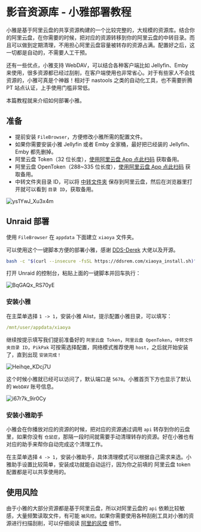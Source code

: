 # 影音资源库 - 小雅部署教程

小雅是基于阿里云盘的共享资源构建的一个比较完整的，大规模的资源库。结合你的阿里云盘，在你需要的时候，把对应的资源转移到你的阿里云盘的中转目录。而且可以做到定期清理，不用担心阿里云盘容量被转存的资源占满。配置好之后，这一切都是自动的，不需要人工干预。

还有一些优点，小雅支持 WebDAV，可以结合各种客户端比如 Jellyfin、Emby 来使用，很多资源都已经过刮削，在客户端使用也非常省心。对于有些家人不会找资源的，小雅可真是个神器！相对于 nastools 之类的自动化工具，也不需要折腾 PT 站点认证，上手使用门槛非常低。

本篇教程就来介绍如何部署小雅。

## 准备

- 提前安装 `FileBrowser`，方便修改小雅所需的配置文件。
- 如果你需要安装小雅 Jellyfin 或者 Emby 全家桶，最好把已经装的 Jellyfin、Emby 都先删掉。 
- 阿里云盘 Token（32 位长度），[使用阿里云盘 App 点此扫码](https://alist.nn.ci/zh/guide/drivers/aliyundrive) 获取备用。
- 阿里云盘 OpenToken（288~335 位长度），[使用阿里云盘 App 点此扫码](https://alist.nn.ci/tool/aliyundrive/request.html) 获取备用。
- 中转文件夹目录 ID，可以将 [中转文件夹](https://www.aliyundrive.com/s/rP9gP3h9asE) 保存到阿里云盘，然后在浏览器里打开就可以看到 `目录 ID`，获取备用。

![ys1YwJ_Xu3x4m](https://img-1255332810.cos.ap-chengdu.myqcloud.com/ys1YwJ_Xu3x4m.png)

## Unraid 部署
 
使用 `FileBrowser` 在 `appdata` 下面建立 `xiaoya` 文件夹。

可以使用这个一键脚本方便的部署小雅，感谢 [DDS-Derek](https://github.com/DDS-Derek/xiaoya-alist) 大佬以及开源。

```sh
bash -c "$(curl --insecure -fsSL https://ddsrem.com/xiaoya_install.sh)"
```

打开 Unraid 的控制台，粘贴上面的一键脚本并回车执行：

![BqGAQx_RS70yE](https://img-1255332810.cos.ap-chengdu.myqcloud.com/BqGAQx_RS70yE.png)


### 安装小雅

在主菜单选择 `1 -> 1`，安装小雅 Alist，提示配置小雅目录，可以填写：

```yml
/mnt/user/appdata/xiaoya
```

继续按提示填写我们提前准备好的 `阿里云盘 Token`，`阿里云盘 OpenToken`，`中转文件夹目录 ID`，`PikPak` 可按需选择配置，网络模式推荐使用 `host`，之后就开始安装了，直到出现 `安装完成！`

![Heihqe_KDcj7U](https://img-1255332810.cos.ap-chengdu.myqcloud.com/Heihqe_KDcj7U.png)

这个时候小雅就已经可以访问了，默认端口是 `5678`。小雅首页下方也显示了默认的 `WebDAV` 账号信息。

![i67r7k_9ir0Cy](https://img-1255332810.cos.ap-chengdu.myqcloud.com/i67r7k_9ir0Cy.png)

### 安装小雅助手

小雅会在你播放对应的资源的时候，把对应的资源通过调用 `api` 转存到你的云盘里，如果你没有 `仓鼠症`，那隔一段时间就需要手动清理转存的资源。好在小雅也有对应的助手来帮你自动完成这个清理工作。

在主菜单选择 `4 -> 1`，安装小雅助手，具体清理模式可以根据自己需求来选。小雅助手设置比较简单，安装成功就能自动运行，因为你之前填的 阿里云盘 token 配置都是可以共享使用的。

## 使用风险

由于小雅的大部分资源都是基于阿里云盘，所以对阿里云盘的 `api` 依赖比较敏感，大量频繁读取文件，有可能 `被风控`。如果你需要使用各种刮削工具对小雅的资源进行扫描刮削，可以仔细阅读 [阿里的风控](https://xiaoyaliu.notion.site/xiaoya-docker-69404af849504fa5bcf9f2dd5ecaa75f#6b42128605b841288455a52b8a06bc9f) 细节。

<!-- ## 安装小雅 Emby 全家桶

使用 `FileBrowser` 在小雅配置目录（`/mnt/user/appdata/xiaoya`）建立配置文件：


![4dvfTN_IbTCK2](https://img-1255332810.cos.ap-chengdu.myqcloud.com/4dvfTN_IbTCK2.png) -->
